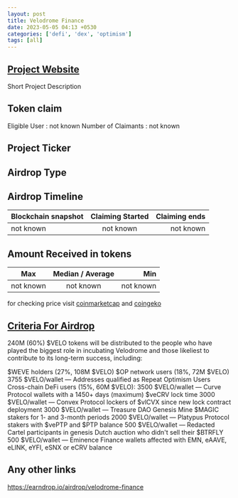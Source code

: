 ```yaml
---
layout: post
title: Velodrome Finance
date: 2023-05-05 04:13 +0530
categories: ['defi', 'dex', 'optimism']
tags: [all]
---
```





## [Project Website](https://app.velodrome.finance/)

 Short Project Description

## Token claim

Eligible User : not known
Number of Claimants : not known

## Project Ticker

## Airdrop Type

## Airdrop Timeline

| Blockchain snapshot     | Claiming Started           | Claiming ends    |
| ----------------------- |:--------------------------:| ----------------:|
|       not known         |        not known           |   not known      |

## Amount Received in tokens

| Max        |    Median / Average  |       Min    |
| ---------- |:--------------------:| ------------:|
| not known  |     not known        |  not known   |

for checking price visit [coinmarketcap](https://coinmarketcap.com/currencies/) and [coingeko](https://www.coingecko.com/en/coins/)

## [Criteria For Airdrop](https://docs.velodrome.finance/tokenomics)

240M (60%) $VELO tokens will be distributed to the people who have played the biggest role in incubating Velodrome and those likeliest to contribute to its long-term success, including:

$WEVE holders (27%, 108M $VELO)
$OP network users (18%, 72M $VELO)
3755 $VELO/wallet — Addresses qualified as Repeat Optimism Users
Cross-chain DeFi users (15%, 60M $VELO):
3500 $VELO/wallet — Curve Protocol wallets with a 1450+ days (maximum) $veCRV lock time
3000 $VELO/wallet — Convex Protocol lockers of $vlCVX since new lock contract deployment
3000 $VELO/wallet — Treasure DAO Genesis Mine $MAGIC stakers for 1- and 3-month periods
2000 $VELO/wallet — Platypus Protocol stakers with $vePTP and $PTP balance
500 $VELO/wallet — Redacted Cartel participants in genesis Dutch auction who didn't sell their $BTRFLY
500 $VELO/wallet — Eminence Finance wallets affected with EMN, eAAVE, eLINK, eYFI, eSNX or eCRV balance

## Any other links

<https://earndrop.io/airdrop/velodrome-finance>
